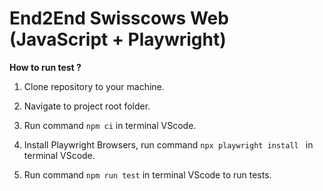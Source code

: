 # End2End Swisscows Web (JavaScript + Playwright)

**How to run test ?**

1. Clone repository to your machine.

2. Navigate to project root folder.

3. Run command ```npm ci``` in terminal VScode.
   
4. Install Playwright Browsers, run command ```npx playwright install ``` in terminal VScode.

5. Run command ```npm run test``` in terminal VScode  to run tests.
